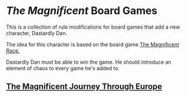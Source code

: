 # _The Magnificent_ Board Games

This is a collection of rule modifications for board games that add a new character, Dastardly Dan.

The idea for this character is based on the board game [The Magnificent Race.](https://boardgamegeek.com/boardgame/2256/magnificent-race)

Dastardly Dan must be able to win the game. He should introduce an element of chaos to every game he's added to.

## [The Magnificent Journey Through Europe](journey-through-europe.md)
